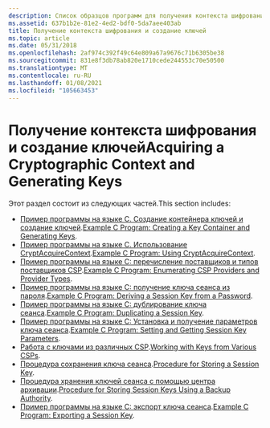 ```yaml
---
description: Список образцов программ для получения контекста шифрования и создания ключей.
ms.assetid: 637b1b2e-81e2-4ed2-bdf0-5da7aee403ab
title: Получение контекста шифрования и создание ключей
ms.topic: article
ms.date: 05/31/2018
ms.openlocfilehash: 2af974c392f49c64e809a67a9676c71b6305be38
ms.sourcegitcommit: 831e8f3db78ab820e1710cede244553c70e50500
ms.translationtype: MT
ms.contentlocale: ru-RU
ms.lasthandoff: 01/08/2021
ms.locfileid: "105663453"
---
```

# <a name="acquiring-a-cryptographic-context-and-generating-keys"></a><span data-ttu-id="fe110-103">Получение контекста шифрования и создание ключей</span><span class="sxs-lookup"><span data-stu-id="fe110-103">Acquiring a Cryptographic Context and Generating Keys</span></span>

<span data-ttu-id="fe110-104">Этот раздел состоит из следующих частей.</span><span class="sxs-lookup"><span data-stu-id="fe110-104">This section includes:</span></span>

-   <span data-ttu-id="fe110-105">[Пример программы на языке C. Создание контейнера ключей и создание ключей](example-c-program-creating-a-key-container-and-generating-keys.md).</span><span class="sxs-lookup"><span data-stu-id="fe110-105">[Example C Program: Creating a Key Container and Generating Keys](example-c-program-creating-a-key-container-and-generating-keys.md).</span></span>
-   <span data-ttu-id="fe110-106">[Пример программы на языке C. Использование CryptAcquireContext](example-c-program-using-cryptacquirecontext.md).</span><span class="sxs-lookup"><span data-stu-id="fe110-106">[Example C Program: Using CryptAcquireContext](example-c-program-using-cryptacquirecontext.md).</span></span>
-   <span data-ttu-id="fe110-107">[Пример программы на языке C: перечисление поставщиков и типов поставщиков CSP](example-c-program-enumerating-csp-providers-and-provider-types.md).</span><span class="sxs-lookup"><span data-stu-id="fe110-107">[Example C Program: Enumerating CSP Providers and Provider Types](example-c-program-enumerating-csp-providers-and-provider-types.md).</span></span>
-   <span data-ttu-id="fe110-108">[Пример программы на языке C: получение ключа сеанса из пароля](example-c-program-deriving-a-session-key-from-a-password.md).</span><span class="sxs-lookup"><span data-stu-id="fe110-108">[Example C Program: Deriving a Session Key from a Password](example-c-program-deriving-a-session-key-from-a-password.md).</span></span>
-   <span data-ttu-id="fe110-109">[Пример программы на языке C: дублирование ключа сеанса](example-c-program-duplicating-a-session-key.md).</span><span class="sxs-lookup"><span data-stu-id="fe110-109">[Example C Program: Duplicating a Session Key](example-c-program-duplicating-a-session-key.md).</span></span>
-   <span data-ttu-id="fe110-110">[Пример программы на языке C: Установка и получение параметров ключа сеанса](example-c-program-setting-and-getting-session-key-parameters.md).</span><span class="sxs-lookup"><span data-stu-id="fe110-110">[Example C Program: Setting and Getting Session Key Parameters](example-c-program-setting-and-getting-session-key-parameters.md).</span></span>
-   <span data-ttu-id="fe110-111">[Работа с ключами из различных CSP](working-with-keys-from-various-csps.md).</span><span class="sxs-lookup"><span data-stu-id="fe110-111">[Working with Keys from Various CSPs](working-with-keys-from-various-csps.md).</span></span>
-   <span data-ttu-id="fe110-112">[Процедура сохранения ключа сеанса](procedure-for-storing-a-session-key.md).</span><span class="sxs-lookup"><span data-stu-id="fe110-112">[Procedure for Storing a Session Key](procedure-for-storing-a-session-key.md).</span></span>
-   <span data-ttu-id="fe110-113">[Процедура хранения ключей сеанса с помощью центра архивации](procedure-for-storing-session-keys-using-a-backup-authority.md).</span><span class="sxs-lookup"><span data-stu-id="fe110-113">[Procedure for Storing Session Keys Using a Backup Authority](procedure-for-storing-session-keys-using-a-backup-authority.md).</span></span>
-   <span data-ttu-id="fe110-114">[Пример программы на языке C: экспорт ключа сеанса](example-c-program-exporting-a-session-key.md).</span><span class="sxs-lookup"><span data-stu-id="fe110-114">[Example C Program: Exporting a Session Key](example-c-program-exporting-a-session-key.md).</span></span>

 

 



